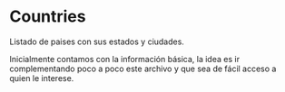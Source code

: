# Countries
Listado de paises con sus estados y ciudades. 

Inicialmente contamos con la información básica, la idea es ir complementando poco a poco este archivo y que sea de fácil acceso a quien le interese.
